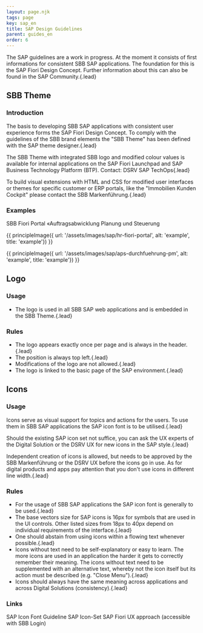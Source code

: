 ```yaml
---
layout: page.njk
tags: page
key: sap_en
title: SAP Design Guidelines
parent: guides_en
order: 6
---
```


The SAP guidelines are a work in progress. At the moment it consists of first informations for consistent SBB SAP applications. The foundation for this is the <sbb-link variant="inline" type="button" target="_blank" href="https://experience.sap.com/fiori-design/">SAP Fiori Design Concept</sbb-link>. Further information about this can also be found in the <sbb-link variant="inline" type="button" target="_blank" href="https://community.sap.com/topics/fiori">SAP Community</sbb-link>.{.lead}

## SBB Theme

### Introduction
The basis to developing SBB SAP applications with consistent user experience forms the  <sbb-link variant="inline" type="button" target="_blank" href="https://experience.sap.com/fiori-design">SAP Fiori Design Concept</sbb-link>. To comply with the guidelines of the SBB brand elements the "SBB Theme" has been defined with the SAP theme designer.{.lead}

The SBB Theme with integrated SBB logo and modified colour values is available for internal applications on the SAP Fiori Launchpad and SAP Business Technology Platform (BTP).
Contact: <sbb-link variant="inline" type="button" href="mailto:slc@sbb.ch"> DSRV SAP TechOps</sbb-link>{.lead}



To build visual extensions with HTML and CSS for modified user interfaces or themes for specific customer or ERP portals, like the "Immobilien Kunden Cockpit" please contact the <sbb-link variant="inline" type="button" href="mailto:marke@sbb.ch">SBB Markenführung</sbb-link>.{.lead}

### Examples 

<sbb-secondary-button-link size="m" class="more-details">SBB Fiori Portal</sbb-secondary-button-link> <sbb-secondary-button-link size="m" class="more-details">«Auftragsabwicklung Planung und Steuerung</sbb-secondary-button-link>

<sbb-overlay id="dialog-1">{{ principleImage({ url: '/assets/images/sap/hr-fiori-portal', alt: 'example', title: 'example'}) }}</sbb-overlay>

<sbb-overlay id="dialog-2">{{ principleImage({ url: '/assets/images/sap/aps-durchfuehrung-pm', alt: 'example', title: 'example'}) }}</sbb-overlay>



## Logo

### Usage
* The logo is used in all SBB SAP web applications and is embedded in the SBB Theme.{.lead}

### Rules
* The logo appears exactly once per page and is always in the header.{.lead}
* The position is always top left.{.lead}
* Modifications of the logo are not allowed.{.lead}
* The logo is linked to the basic page of the SAP environment.{.lead}


## Icons

### Usage
Icons serve as visual support for topics and actions for the users. To use them in SBB SAP applications the SAP icon font is to be utilised.{.lead}

Should the existing SAP icon set not suffice, you can ask the UX experts of the Digital Solution or the  <sbb-link variant="inline" type="button" target="_blank" href="https://sbb.sharepoint.com/sites/uxsbb/SitePages/SBB-Icons.aspx">DSRV UX</sbb-link> for new icons in the SAP style.{.lead}

Independent creation of icons is allowed, but needs to be approved by the <sbb-link variant="inline" type="button" href="mailto:marke@sbb.ch"> SBB Markenführung</sbb-link> or the <sbb-link variant="inline" type="button" href="mailto:ux@sbb.ch"> DSRV UX</sbb-link>  before the icons go in use. As for digital products and apps pay attention that you don't use icons in different line width.{.lead}

### Rules
* For the usage of SBB SAP applications the SAP icon font is generally to be used.{.lead}
* The base vectors size for SAP icons is 16px for symbols that are used in the UI controls. Other listed sizes from 18px to 40px depend on individual requirements of the interface.{.lead}
* One should abstain from using icons within a flowing text whenever possible.{.lead}
* Icons without text need to be self-explanatory or easy to learn. The more icons are used in an application the harder it gets to correctly remember their meaning. The icons without text need to be supplemented with an alternative text, whereby not the icon itself but its action must be described (e.g. "Close Menu").{.lead}
* Icons should always have the same meaning across applications and across Digital Solutions (consistency).{.lead}

### Links
<sbb-link variant="inline" type="button" target="_blank" href="https://experience.sap.com/fiori-design-web/icons/">SAP Icon Font Guideline</sbb-link>
<sbb-link variant="inline" type="button" target="_blank" href="https://sapui5.hana.ondemand.com/sdk/test-resources/sap/m/demokit/iconExplorer/webapp/index.html">SAP Icon-Set</sbb-link>
<sbb-link variant="inline" type="button" target="_blank" href="https://confluence.sbb.ch/pages/viewpage.action?spaceKey=DSRVUX&title=SAP+Fiori">SAP Fiori UX approach (accessible with SBB Login)</sbb-link>

<script>
const buttons = document.querySelectorAll(".more-details");
function buttonClicked(index) {
    const dialog = document.getElementById("overlay-"+(index + 1));
    console.log(dialog.id);
    dialog.open(event);
}
buttons.forEach((button, index) => {
  button.addEventListener("click", () => buttonClicked(index));
});
</script>